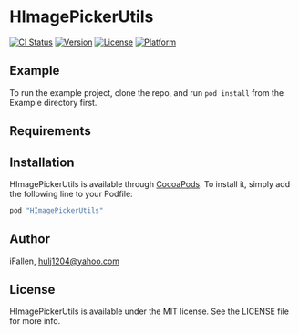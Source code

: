 # HImagePickerUtils

[![CI Status](http://img.shields.io/travis/iFallen/HImagePickerUtils.svg?style=flat)](https://travis-ci.org/iFallen/HImagePickerUtils)
[![Version](https://img.shields.io/cocoapods/v/HImagePickerUtils.svg?style=flat)](http://cocoapods.org/pods/HImagePickerUtils)
[![License](https://img.shields.io/cocoapods/l/HImagePickerUtils.svg?style=flat)](http://cocoapods.org/pods/HImagePickerUtils)
[![Platform](https://img.shields.io/cocoapods/p/HImagePickerUtils.svg?style=flat)](http://cocoapods.org/pods/HImagePickerUtils)

## Example

To run the example project, clone the repo, and run `pod install` from the Example directory first.

## Requirements

## Installation

HImagePickerUtils is available through [CocoaPods](http://cocoapods.org). To install
it, simply add the following line to your Podfile:

```ruby
pod "HImagePickerUtils"
```

## Author

iFallen, hulj1204@yahoo.com

## License

HImagePickerUtils is available under the MIT license. See the LICENSE file for more info.

